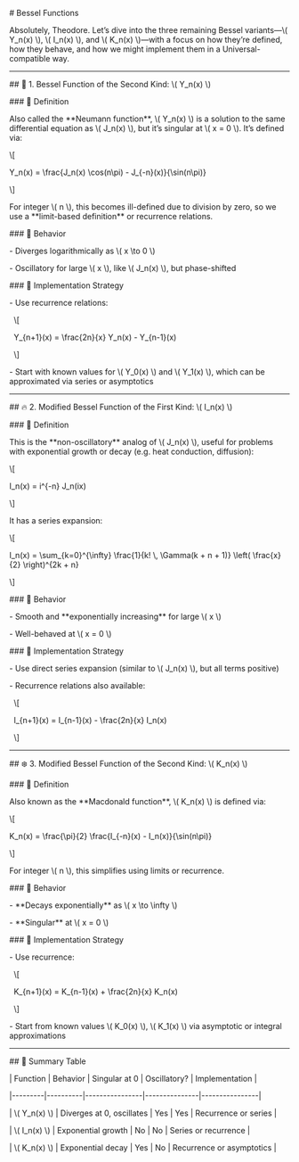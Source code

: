 \# Bessel Functions



Absolutely, Theodore. Let’s dive into the three remaining Bessel variants—\\( Y\_n(x) \\), \\( I\_n(x) \\), and \\( K\_n(x) \\)—with a focus on how they’re defined, how they behave, and how we might implement them in a Universal-compatible way.



---



\## 🧮 1. Bessel Function of the Second Kind: \\( Y\_n(x) \\)



\### 🔹 Definition

Also called the \*\*Neumann function\*\*, \\( Y\_n(x) \\) is a solution to the same differential equation as \\( J\_n(x) \\), but it’s singular at \\( x = 0 \\). It’s defined via:



\\\[

Y\_n(x) = \\frac{J\_n(x) \\cos(n\\pi) - J\_{-n}(x)}{\\sin(n\\pi)}

\\]



For integer \\( n \\), this becomes ill-defined due to division by zero, so we use a \*\*limit-based definition\*\* or recurrence relations.



\### 🔹 Behavior

\- Diverges logarithmically as \\( x \\to 0 \\)

\- Oscillatory for large \\( x \\), like \\( J\_n(x) \\), but phase-shifted



\### 🔹 Implementation Strategy

\- Use recurrence relations:

&nbsp; \\\[

&nbsp; Y\_{n+1}(x) = \\frac{2n}{x} Y\_n(x) - Y\_{n-1}(x)

&nbsp; \\]

\- Start with known values for \\( Y\_0(x) \\) and \\( Y\_1(x) \\), which can be approximated via series or asymptotics



---



\## 🔥 2. Modified Bessel Function of the First Kind: \\( I\_n(x) \\)



\### 🔹 Definition

This is the \*\*non-oscillatory\*\* analog of \\( J\_n(x) \\), useful for problems with exponential growth or decay (e.g. heat conduction, diffusion):



\\\[

I\_n(x) = i^{-n} J\_n(ix)

\\]



It has a series expansion:

\\\[

I\_n(x) = \\sum\_{k=0}^{\\infty} \\frac{1}{k! \\, \\Gamma(k + n + 1)} \\left( \\frac{x}{2} \\right)^{2k + n}

\\]



\### 🔹 Behavior

\- Smooth and \*\*exponentially increasing\*\* for large \\( x \\)

\- Well-behaved at \\( x = 0 \\)



\### 🔹 Implementation Strategy

\- Use direct series expansion (similar to \\( J\_n(x) \\), but all terms positive)

\- Recurrence relations also available:

&nbsp; \\\[

&nbsp; I\_{n+1}(x) = I\_{n-1}(x) - \\frac{2n}{x} I\_n(x)

&nbsp; \\]



---



\## ❄️ 3. Modified Bessel Function of the Second Kind: \\( K\_n(x) \\)



\### 🔹 Definition

Also known as the \*\*Macdonald function\*\*, \\( K\_n(x) \\) is defined via:



\\\[

K\_n(x) = \\frac{\\pi}{2} \\frac{I\_{-n}(x) - I\_n(x)}{\\sin(n\\pi)}

\\]



For integer \\( n \\), this simplifies using limits or recurrence.



\### 🔹 Behavior

\- \*\*Decays exponentially\*\* as \\( x \\to \\infty \\)

\- \*\*Singular\*\* at \\( x = 0 \\)



\### 🔹 Implementation Strategy

\- Use recurrence:

&nbsp; \\\[

&nbsp; K\_{n+1}(x) = K\_{n-1}(x) + \\frac{2n}{x} K\_n(x)

&nbsp; \\]

\- Start from known values \\( K\_0(x) \\), \\( K\_1(x) \\) via asymptotic or integral approximations



---



\## 🧠 Summary Table



| Function | Behavior | Singular at 0 | Oscillatory? | Implementation |

|---------|----------|----------------|---------------|----------------|

| \\( Y\_n(x) \\) | Diverges at 0, oscillates | Yes | Yes | Recurrence or series |

| \\( I\_n(x) \\) | Exponential growth | No | No | Series or recurrence |

| \\( K\_n(x) \\) | Exponential decay | Yes | No | Recurrence or asymptotics |





